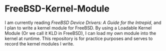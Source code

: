 # FreeBSD-Kernel-Module
I am currently reading *FreeBSD Device Drivers: A Guide for the Intrepid*, and I plan to write a kernel module for FreeBSD. By using a Loadable Kernel Module (Or we call it KLD in FreeBSD), I can load my own module into the kernel at runtime.
This repository is for practice purposes and serves to record the kernel modules I write.
